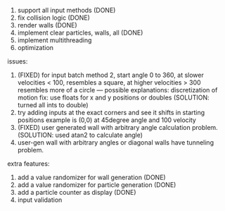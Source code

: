 1. support all input methods (DONE)
2. fix collision logic (DONE)
3. render walls (DONE)
4. implement clear particles, walls, all (DONE)
5. implement multithreading
6. optimization


issues:
1. (FIXED) for input batch method 2, start angle 0 to 360, at slower velocities < 100, resembles a square, at higher velocities > 300 resembles more of a circle
— possible explanations: discretization of motion fix: use floats for x and y positions or doubles (SOLUTION: turned all ints to double)
2. try adding inputs at the exact corners and see it shifts in starting positions example is (0,0) at 45degree angle and 100 velocity
3. (FIXED) user generated wall with arbitrary angle calculation problem. (SOLUTION: used atan2 to calculate angle)
4. user-gen wall with arbitrary angles or diagonal walls have tunneling problem.

extra features:
1. add a value randomizer for wall generation (DONE)
2. add a value randomizer for particle generation (DONE)
3. add a particle counter as display (DONE)
4. input validation